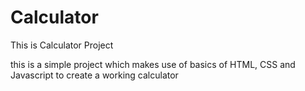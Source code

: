# Calculator
This is Calculator Project

this is a simple project which makes use of basics of HTML, CSS and Javascript to create a working calculator

